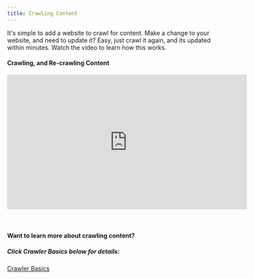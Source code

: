 ```yaml
---
title: Crawling Content
---
```

It's simple to add a website to crawl for content.  Make a change to your website, and need to update it?  Easy, just crawl it again, and its updated within minutes.  Watch the video to learn how this works.


<div style={{width: '90%'}}>

<h4>Crawling, and Re-crawling Content</h4>

<iframe width="560" height="315" src="https://www.youtube.com/embed/t_jBEuY29Fc?si=b5ieaB5S3zj2ChP-" title="YouTube video player" frameborder="0" allow="accelerometer; autoplay; clipboard-write; encrypted-media; gyroscope; picture-in-picture; web-share" allowfullscreen></iframe>

<br/>
<br/>
<br/>
<h4>Want to learn more about crawling content? </h4>
<h5>Click Crawler Basics below for details:</h5>

[Crawler Basics](/docs/content/crawler)

</div>